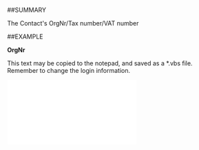 

##SUMMARY

The Contact's OrgNr/Tax number/VAT number


##EXAMPLE

**OrgNr**

This text may be copied to the notepad, and saved as a *.vbs file. Remember to change the login information.

![](../../Examples/vbs/SOContact.Example.vbs.txt)





